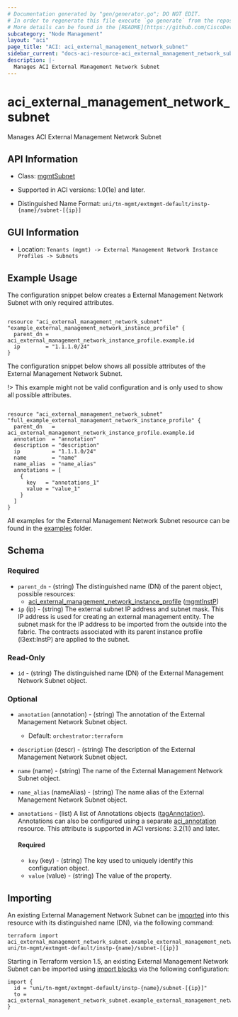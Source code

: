 ```yaml
---
# Documentation generated by "gen/generator.go"; DO NOT EDIT.
# In order to regenerate this file execute `go generate` from the repository root.
# More details can be found in the [README](https://github.com/CiscoDevNet/terraform-provider-aci/blob/master/README.md).
subcategory: "Node Management"
layout: "aci"
page_title: "ACI: aci_external_management_network_subnet"
sidebar_current: "docs-aci-resource-aci_external_management_network_subnet"
description: |-
  Manages ACI External Management Network Subnet
---
```


# aci_external_management_network_subnet #

Manages ACI External Management Network Subnet



## API Information ##

* Class: [mgmtSubnet](https://pubhub.devnetcloud.com/media/model-doc-latest/docs/app/index.html#/objects/mgmtSubnet/overview)

* Supported in ACI versions: 1.0(1e) and later.

* Distinguished Name Format: `uni/tn-mgmt/extmgmt-default/instp-{name}/subnet-[{ip}]`

## GUI Information ##

* Location: `Tenants (mgmt) -> External Management Network Instance Profiles -> Subnets`

## Example Usage ##

The configuration snippet below creates a External Management Network Subnet with only required attributes.

```hcl

resource "aci_external_management_network_subnet" "example_external_management_network_instance_profile" {
  parent_dn = aci_external_management_network_instance_profile.example.id
  ip        = "1.1.1.0/24"
}

```
The configuration snippet below shows all possible attributes of the External Management Network Subnet.

!> This example might not be valid configuration and is only used to show all possible attributes.

```hcl

resource "aci_external_management_network_subnet" "full_example_external_management_network_instance_profile" {
  parent_dn   = aci_external_management_network_instance_profile.example.id
  annotation  = "annotation"
  description = "description"
  ip          = "1.1.1.0/24"
  name        = "name"
  name_alias  = "name_alias"
  annotations = [
    {
      key   = "annotations_1"
      value = "value_1"
    }
  ]
}

```

All examples for the External Management Network Subnet resource can be found in the [examples](https://github.com/CiscoDevNet/terraform-provider-aci/tree/master/examples/resources/aci_external_management_network_subnet) folder.

## Schema ##

### Required ###

* `parent_dn` - (string) The distinguished name (DN) of the parent object, possible resources:
  - [aci_external_management_network_instance_profile](https://registry.terraform.io/providers/CiscoDevNet/aci/latest/docs/resources/external_management_network_instance_profile) ([mgmtInstP](https://pubhub.devnetcloud.com/media/model-doc-latest/docs/app/index.html#/objects/mgmtInstP/overview))
* `ip` (ip) - (string) The external subnet IP address and subnet mask. This IP address is used for creating an external management entity. The subnet mask for the IP address to be imported from the outside into the fabric. The contracts associated with its parent instance profile (l3ext:InstP) are applied to the subnet.

### Read-Only ###

* `id` - (string) The distinguished name (DN) of the External Management Network Subnet object.

### Optional ###
  
* `annotation` (annotation) - (string) The annotation of the External Management Network Subnet object.
  - Default: `orchestrator:terraform`
* `description` (descr) - (string) The description of the External Management Network Subnet object.
* `name` (name) - (string) The name of the External Management Network Subnet object.
* `name_alias` (nameAlias) - (string) The name alias of the External Management Network Subnet object.

* `annotations` - (list) A list of Annotations objects ([tagAnnotation](https://pubhub.devnetcloud.com/media/model-doc-latest/docs/app/index.html#/objects/tagAnnotation/overview)). Annotations can also be configured using a separate [aci_annotation](https://registry.terraform.io/providers/CiscoDevNet/aci/latest/docs/resources/annotation) resource. This attribute is supported in ACI versions: 3.2(1l) and later.
  
  #### Required ####
  
  * `key` (key) - (string) The key used to uniquely identify this configuration object.
  * `value` (value) - (string) The value of the property.

## Importing

An existing External Management Network Subnet can be [imported](https://www.terraform.io/docs/import/index.html) into this resource with its distinguished name (DN), via the following command:

```
terraform import aci_external_management_network_subnet.example_external_management_network_instance_profile uni/tn-mgmt/extmgmt-default/instp-{name}/subnet-[{ip}]
```

Starting in Terraform version 1.5, an existing External Management Network Subnet can be imported 
using [import blocks](https://developer.hashicorp.com/terraform/language/import) via the following configuration:

```
import {
  id = "uni/tn-mgmt/extmgmt-default/instp-{name}/subnet-[{ip}]"
  to = aci_external_management_network_subnet.example_external_management_network_instance_profile
}
```
